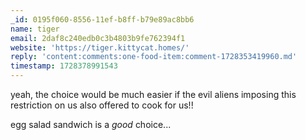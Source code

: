 ```yaml
---
_id: 0195f060-8556-11ef-b8ff-b79e89ac8bb6
name: tiger
email: 2daf8c240edb0c3b4803b9fe762394f1
website: 'https://tiger.kittycat.homes/'
reply: 'content:comments:one-food-item:comment-1728353419960.md'
timestamp: 1728378991543
---
```

yeah, the choice would be much easier if the evil aliens imposing this restriction on us also offered to cook for us!!

egg salad sandwich is a *good* choice...
